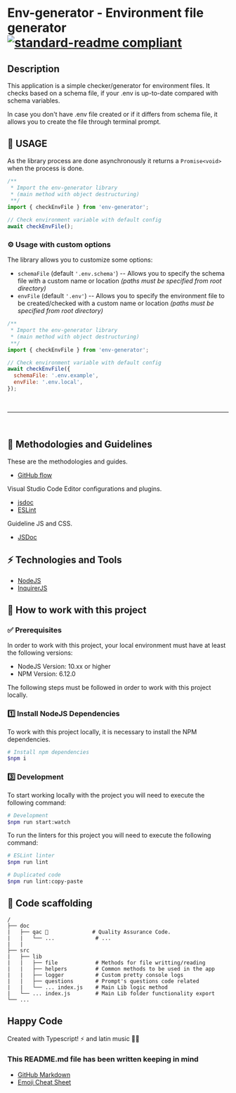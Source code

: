 # Env-generator - Environment file generator [![standard-readme compliant](https://img.shields.io/badge/readme%20style-standard-brightgreen.svg?style=flat-square)](https://github.com/RichardLitt/standard-readme)


## Description

This application is a simple checker/generator for environment files. It checks based on a schema file, if your .env is up-to-date compared with schema variables. 

In case you don't have .env file created or if it differs from schema file, it allows you to create the file through terminal prompt.

## 🚀 USAGE

As the library process are done asynchronously it returns a `Promise<void>` when the process is done.
```js
/**
 * Import the env-generator library
 * (main method with object destructuring)
 **/
import { checkEnvFile } from 'env-generator';

// Check environment variable with default config
await checkEnvFile();
```

### ⚙️ Usage with custom options

The library allows you to customize some options:
- `schemaFile` (default `'.env.schema'`) -- Allows you to specify the schema file with a custom name or location _(paths must be specified from root directory)_
- `envFile` (default `'.env'`) -- Allows you to specify the environment file to be created/checked with a custom name or location _(paths must be specified from root directory)_

```js
/**
 * Import the env-generator library
 * (main method with object destructuring)
 **/
import { checkEnvFile } from 'env-generator';

// Check environment variable with default config
await checkEnvFile({
  schemaFile: '.env.example',
  envFile: '.env.local',
});
```

<br/>

-------------------------------------------------
<br/>

## 📌 Methodologies and Guidelines

These are the methodologies and guides.

- [GitHub flow](https://guides.github.com/introduction/flow/)

Visual Studio Code Editor configurations and plugins.

- [jsdoc](https://marketplace.visualstudio.com/items?itemName=stevencl.addDocComments)
- [ESLint](https://marketplace.visualstudio.com/items?itemName=dbaeumer.vscode-eslint)

Guideline JS and CSS.

- [JSDoc](https://www.npmjs.com/package/eslint-plugin-jsdoc)

## ⚡️ Technologies and Tools

- [NodeJS](https://nodejs.org/)
- [InquirerJS](https://github.com/SBoudrias/Inquirer.js/)


## 📐 How to work with this project

### ✅ Prerequisites

In order to work with this project, your local environment must have at least the following versions:

* NodeJS Version: 10.xx or higher
* NPM Version: 6.12.0

The following steps must be followed in order to work with this project locally.

### 1️⃣ Install NodeJS Dependencies

To work with this project locally, it is necessary to install the NPM dependencies.

```bash
# Install npm dependencies
$npm i
```


### 3️⃣ Development

To start working locally with the project you will need to execute the following command:

```bash
# Development
$npm run start:watch
```

To run the linters for this project you will need to execute the following command:

```bash
# ESLint linter
$npm run lint

# Duplicated code
$npm run lint:copy-paste
```


## 📂 Code scaffolding

```any
/
├── doc
|   ├── qac 🔰              # Quality Assurance Code.
|   |   └── ...             # ...
|   |
├── src
|   ├── lib
|   |   ├── file            # Methods for file writting/reading
|   |   ├── helpers         # Common methods to be used in the app
|   |   ├── logger          # Custom pretty console logs
|   |   ├── questions       # Prompt's questions code related
|   |   └── ... index.js    # Main Lib logic method
|   └── ... index.js        # Main Lib folder functionality export
└── ...
```

## Happy Code

Created with Typescript! ⚡ and latin music 🎺🎵

### This README.md file has been written keeping in mind

- [GitHub Markdown](https://guides.github.com/features/mastering-markdown/)
- [Emoji Cheat Sheet](https://www.webfx.com/tools/emoji-cheat-sheet/)
